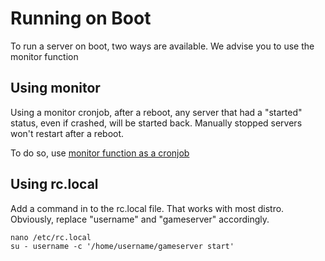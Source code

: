 # Running on Boot
To run a server on boot, two ways are available. We advise you to use the monitor function


## Using monitor

Using a monitor cronjob, after a reboot, any server that had a "started" status, even if crashed, will be started back. Manually stopped servers won't restart after a reboot.

To do so, use [monitor function as a cronjob](https://github.com/dgibbs64/linuxgsm/wiki/Monitor#automated-monitoring)


## Using rc.local

Add a command in to the rc.local file. That works with most distro. Obviously, replace "username" and "gameserver" accordingly.

    nano /etc/rc.local
    su - username -c '/home/username/gameserver start'